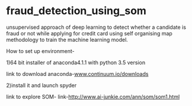 # fraud_detection_using_som
unsupervised approach of deep learning to detect whether a candidate is fraud or not while applying for credit card using self organising map methodology to train the machine learning model.

How to set up environment-

1)64 bit installer of anaconda4.1.1 with python 3.5 version

link to download anaconda-www.continuum.io/downloads


2)install it and launch spyder

link to explore SOM-
link-http://www.ai-junkie.com/ann/som/som1.html
